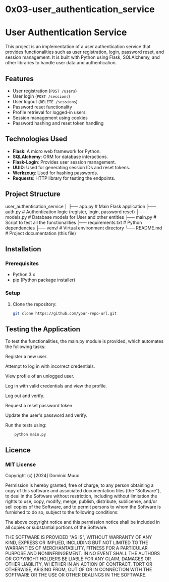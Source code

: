 # 0x03-user_authentication_service
# User Authentication Service

This project is an implementation of a user authentication service that provides functionalities such as user registration, login, password reset, and session management. It is built with Python using Flask, SQLAlchemy, and other libraries to handle user data and authentication.

## Features

- User registration (`POST /users`)
- User login (`POST /sessions`)
- User logout (`DELETE /sessions`)
- Password reset functionality
- Profile retrieval for logged-in users
- Session management using cookies
- Password hashing and reset token handling

## Technologies Used

- **Flask**: A micro web framework for Python.
- **SQLAlchemy**: ORM for database interactions.
- **Flask-Login**: Provides user session management.
- **UUID**: Used for generating session IDs and reset tokens.
- **Werkzeug**: Used for hashing passwords.
- **Requests**: HTTP library for testing the endpoints.

## Project Structure
user_authentication_service │ ├── app.py # Main Flask application ├── auth.py # Authentication logic (register, login, password reset) ├── models.py # Database models for User and other entities ├── main.py # Script to test all the functionalities ├── requirements.txt # Python dependencies ├── venv/ # Virtual environment directory └── README.md # Project documentation (this file)


## Installation

### Prerequisites

- Python 3.x
- pip (Python package installer)

### Setup

1. Clone the repository:

   ```bash
   git clone https://github.com/your-repo-url.git

## Testing the Application
To test the functionalities, the main.py module is provided, which automates the following tasks:

Register a new user.

Attempt to log in with incorrect credentials.

View profile of an unlogged user.

Log in with valid credentials and view the profile.

Log out and verify.

Request a reset password token.

Update the user's password and verify.

Run the tests using:
```
    python main.py
```
## Licence
### MIT License

Copyright (c) [2024] Dominic Muuo

Permission is hereby granted, free of charge, to any person obtaining a copy
of this software and associated documentation files (the "Software"), to deal
in the Software without restriction, including without limitation the rights
to use, copy, modify, merge, publish, distribute, sublicense, and/or sell
copies of the Software, and to permit persons to whom the Software is
furnished to do so, subject to the following conditions:

The above copyright notice and this permission notice shall be included in all
copies or substantial portions of the Software.

THE SOFTWARE IS PROVIDED "AS IS", WITHOUT WARRANTY OF ANY KIND, EXPRESS OR
IMPLIED, INCLUDING BUT NOT LIMITED TO THE WARRANTIES OF MERCHANTABILITY,
FITNESS FOR A PARTICULAR PURPOSE AND NONINFRINGEMENT. IN NO EVENT SHALL THE
AUTHORS OR COPYRIGHT HOLDERS BE LIABLE FOR ANY CLAIM, DAMAGES OR OTHER
LIABILITY, WHETHER IN AN ACTION OF CONTRACT, TORT OR OTHERWISE, ARISING FROM,
OUT OF OR IN CONNECTION WITH THE SOFTWARE OR THE USE OR OTHER DEALINGS IN THE
SOFTWARE.

